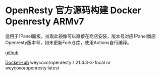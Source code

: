 ﻿# OpenResty 官方源码构建 Docker Openresty ARMv7

适用于1Panel面板，拉取此镜像可以直接在商店安装，版本号对应1Panel商店Openresty版本号，如未更新Fork仓库，使用Actions自行编译。

[github](https://github.com/WeYC/docker-openresty)

[DockerHub](https://hub.docker.com/r/weycovo/openresty) weycovo/openresty:1.21.4.3-3-focal or weycovo/openresty:latest
